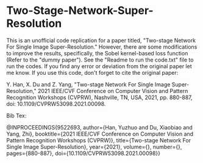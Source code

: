 # Two-Stage-Network-Super-Resolution
This is an unofficial code replication for a paper titled, "Two-stage Network For Single Image Super-Resolution." However, there are some modifications to improve the results, specifically, the Sobel kernel-based loss function (Refer to the "dummy paper"). See the "Readme to run the code.txt" file to run the codes. If you find any error or deviation from the original paper let me know. If you use this code, don't forget to cite the original paper: 

Y. Han, X. Du and Z. Yang, "Two-stage Network For Single Image Super-Resolution," 2021 IEEE/CVF Conference on Computer Vision and Pattern Recognition Workshops (CVPRW), Nashville, TN, USA, 2021, pp. 880-887, doi: 10.1109/CVPRW53098.2021.00098.

Bib Tex:

@INPROCEEDINGS{9522693,
  author={Han, Yuzhuo and Du, Xiaobiao and Yang, Zhi},
  booktitle={2021 IEEE/CVF Conference on Computer Vision and Pattern Recognition Workshops (CVPRW)}, 
  title={Two-stage Network For Single Image Super-Resolution}, 
  year={2021},
  volume={},
  number={},
  pages={880-887},
  doi={10.1109/CVPRW53098.2021.00098}}


